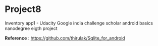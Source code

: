 # Project8
Inventory app1 - Udacity Google india challenge scholar android basics nanodegree eigth project

**Reference** :
https://github.com/thirulak/Sqlite_for_android
